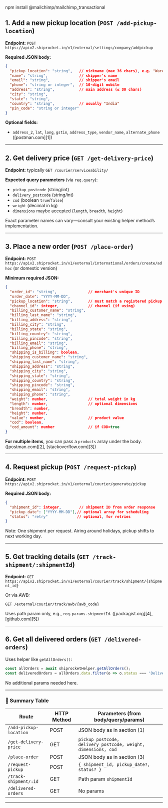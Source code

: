 npm install @mailchimp/mailchimp_transactional



## 1. **Add a new pickup location** (`POST /add-pickup-location`)

**Endpoint:** `POST https://apiv2.shiprocket.in/v1/external/settings/company/addpickup`

**Required JSON body:**

```json
{
  "pickup_location": "string",   // nickname (max 36 chars), e.g. "Warehouse A"
  "name": "string",              // shipper's name
  "email": "string",             // shipper's email
  "phone": "string or integer",  // 10-digit mobile
  "address": "string",           // main address (≤ 80 chars)
  "city": "string",
  "state": "string",
  "country": "string",           // usually "India"
  "pin_code": "string or integer"
}
```

**Optional fields:**

* `address_2`, `lat`, `long`, `gstin`, `address_type`, `vendor_name`, `alternate_phone` ([postman.com][1])

---

## 2. **Get delivery price** (`GET /get-delivery-price`)

**Endpoint:** typically `GET /courier/serviceability/`

**Expected query parameters** (via `req.query`):

* `pickup_postcode` (string/int)
* `delivery_postcode` (string/int)
* `cod` (boolean `true`/`false`)
* `weight` (decimal in kg)
* `dimensions` maybe accepted (`length`, `breadth`, `height`)

Exact parameter names can vary—consult your existing helper method’s implementation.

---

## 3. **Place a new order** (`POST /place-order`)

**Endpoint:** `POST https://apiv2.shiprocket.in/v1/external/international/orders/create/adhoc` (or domestic version)

**Minimum required JSON:**

```json
{
  "order_id": "string",              // merchant's unique ID
  "order_date": "YYYY-MM-DD",
  "pickup_location": "string",       // must match a registered pickup location
  "channel_id": integer,             // channel (if using)
  "billing_customer_name": "string",
  "billing_last_name": "string",
  "billing_address": "string",
  "billing_city": "string",
  "billing_state": "string",
  "billing_country": "string",
  "billing_pincode": "string",
  "billing_email": "string",
  "billing_phone": "string",
  "shipping_is_billing": boolean,
  "shipping_customer_name": "string",
  "shipping_last_name": "string",
  "shipping_address": "string",
  "shipping_city": "string",
  "shipping_state": "string",
  "shipping_country": "string",
  "shipping_pincode": "string",
  "shipping_email": "string",
  "shipping_phone": "string",
  "weight": number,                  // total weight in kg
  "length": number,                  // optional dimensions
  "breadth": number,
  "height": number,
  "value": number,                   // product value
  "cod": boolean,
  "cod_amount": number               // if COD=true
}
```

**For multiple items**, you can pass a `products` array under the body. ([postman.com][2], [stackoverflow.com][3])

---

## 4. **Request pickup** (`POST /request-pickup`)

**Endpoint:** `POST https://apiv2.shiprocket.in/v1/external/courier/generate/pickup`

**Required JSON body:**

```json
{
  "shipment_id": integer,        // shipment ID from order response
  "pickup_date": ["YYYY-MM-DD"],// optional array for scheduling
  "status": "retry"             // optional, for retries
}
```

Note: One shipment per request. Airing around holidays, pickup shifts to next working day.&#x20;

---

## 5. **Get tracking details** (`GET /track-shipment/:shipmentId`)

**Endpoint:** `GET https://apiv2.shiprocket.in/v1/external/courier/track/shipment/{shipment_id}`

Or via AWB:

```text
GET /external/courier/track/awb/{awb_code}
```

Uses path param only, e.g., `req.params.shipmentId`. ([packagist.org][4], [github.com][5])

---

## 6. **Get all delivered orders** (`GET /delivered-orders`)

Uses helper like `getAllOrders()`:

```js
const allOrders = await shiprocketHelper.getAllOrders();
const deliveredOrders = allOrders.data.filter(o => o.status === 'Delivered');
```

No additional params needed here.

---

### 🔧 Summary Table

| Route                  | HTTP Method | Parameters (from body/query/params)                           |
| ---------------------- | ----------- | ------------------------------------------------------------- |
| `/add-pickup-location` | POST        | JSON body as in section (1)                                   |
| `/get-delivery-price`  | GET         | `pickup_postcode, delivery_postcode, weight, dimensions, cod` |
| `/place-order`         | POST        | JSON body as in section (3)                                   |
| `/request-pickup`      | POST        | `{ shipment_id, pickup_date?, status? }`                      |
| `/track-shipment/:id`  | GET         | Path param `shipmentId`                                       |
| `/delivered-orders`    | GET         | No params                                                     |

---

